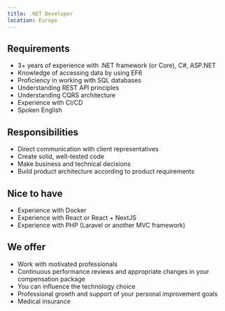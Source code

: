 ```yaml
---
title: .NET Developer
location: Europe
---
```

## Requirements

* 3+ years of experience with .NET framework (or Core), C#, ASP.NET
* Knowledge of accessing data by using EF6
* Proficiency in working with SQL databases
* Understanding REST API principles
* Understanding CQRS architecture
* Experience with CI/CD
* Spoken English

## Responsibilities

* Direct communication with client representatives
* Create solid, well-tested code
* Make business and technical decisions
* Build product architecture according to product requirements

## Nice to have

* Experience with Docker
* Experience with React or React + NextJS
* Experience with PHP (Laravel or another MVC framework)

## We offer

* Work with motivated professionals
* Continuous performance reviews and appropriate changes in your compensation package
* You can influence the technology choice
* Professional growth and support of your personal improvement goals
* Medical insurance
